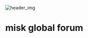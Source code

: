 ![header_img](https://github.com/user-attachments/assets/a765cc0c-8a83-44f7-967c-ffb21f3f3b32)

# misk global forum
